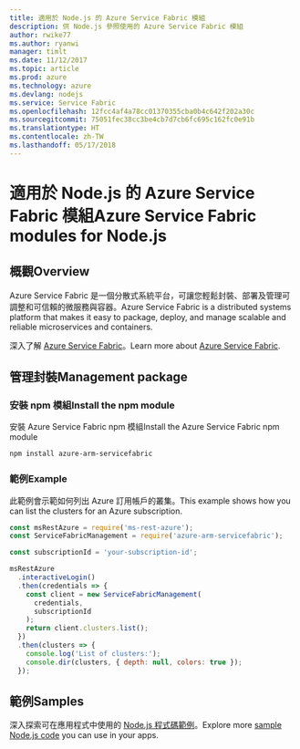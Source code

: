 ```yaml
---
title: 適用於 Node.js 的 Azure Service Fabric 模組
description: 供 Node.js 參照使用的 Azure Service Fabric 模組
author: rwike77
ms.author: ryanwi
manager: timlt
ms.date: 11/12/2017
ms.topic: article
ms.prod: azure
ms.technology: azure
ms.devlang: nodejs
ms.service: Service Fabric
ms.openlocfilehash: 12fcc4af4a78cc01370355cba0b4c642f202a30c
ms.sourcegitcommit: 75051fec38cc3be4cb7d7cb6fc695c162fc0e91b
ms.translationtype: HT
ms.contentlocale: zh-TW
ms.lasthandoff: 05/17/2018
---
```

# <a name="azure-service-fabric-modules-for-nodejs"></a><span data-ttu-id="3aacb-103">適用於 Node.js 的 Azure Service Fabric 模組</span><span class="sxs-lookup"><span data-stu-id="3aacb-103">Azure Service Fabric modules for Node.js</span></span>

## <a name="overview"></a><span data-ttu-id="3aacb-104">概觀</span><span class="sxs-lookup"><span data-stu-id="3aacb-104">Overview</span></span>

<span data-ttu-id="3aacb-105">Azure Service Fabric 是一個分散式系統平台，可讓您輕鬆封裝、部署及管理可調整和可信賴的微服務與容器。</span><span class="sxs-lookup"><span data-stu-id="3aacb-105">Azure Service Fabric is a distributed systems platform that makes it easy to package, deploy, and manage scalable and reliable microservices and containers.</span></span>

<span data-ttu-id="3aacb-106">深入了解 [Azure Service Fabric](https://docs.microsoft.com/azure/service-fabric/service-fabric-overview)。</span><span class="sxs-lookup"><span data-stu-id="3aacb-106">Learn more about [Azure Service Fabric](https://docs.microsoft.com/azure/service-fabric/service-fabric-overview).</span></span>

## <a name="management-package"></a><span data-ttu-id="3aacb-107">管理封裝</span><span class="sxs-lookup"><span data-stu-id="3aacb-107">Management package</span></span>

### <a name="install-the-npm-module"></a><span data-ttu-id="3aacb-108">安裝 npm 模組</span><span class="sxs-lookup"><span data-stu-id="3aacb-108">Install the npm module</span></span>

<span data-ttu-id="3aacb-109">安裝 Azure Service Fabric npm 模組</span><span class="sxs-lookup"><span data-stu-id="3aacb-109">Install the Azure Service Fabric npm module</span></span>

```bash
npm install azure-arm-servicefabric
```

### <a name="example"></a><span data-ttu-id="3aacb-110">範例</span><span class="sxs-lookup"><span data-stu-id="3aacb-110">Example</span></span>

<span data-ttu-id="3aacb-111">此範例會示範如何列出 Azure 訂用帳戶的叢集。</span><span class="sxs-lookup"><span data-stu-id="3aacb-111">This example shows how you can list the clusters for an Azure subscription.</span></span>

```javascript
const msRestAzure = require('ms-rest-azure');
const ServiceFabricManagement = require('azure-arm-servicefabric');

const subscriptionId = 'your-subscription-id';

msRestAzure
  .interactiveLogin()
  .then(credentials => {
    const client = new ServiceFabricManagement(
      credentials,
      subscriptionId
    );
    return client.clusters.list();
  })
  .then(clusters => {
    console.log('List of clusters:');
    console.dir(clusters, { depth: null, colors: true });
  });
```

## <a name="samples"></a><span data-ttu-id="3aacb-112">範例</span><span class="sxs-lookup"><span data-stu-id="3aacb-112">Samples</span></span>

<span data-ttu-id="3aacb-113">深入探索可在應用程式中使用的 [Node.js 程式碼範例](https://azure.microsoft.com/resources/samples/?platform=nodejs)。</span><span class="sxs-lookup"><span data-stu-id="3aacb-113">Explore more [sample Node.js code](https://azure.microsoft.com/resources/samples/?platform=nodejs) you can use in your apps.</span></span>

